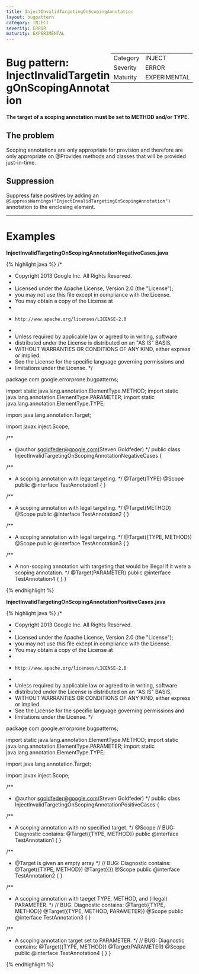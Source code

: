```yaml
---
title: InjectInvalidTargetingOnScopingAnnotation
layout: bugpattern
category: INJECT
severity: ERROR
maturity: EXPERIMENTAL
---
```


<div style="float:right;"><table id="metadata">
<tr><td>Category</td><td>INJECT</td></tr>
<tr><td>Severity</td><td>ERROR</td></tr>
<tr><td>Maturity</td><td>EXPERIMENTAL</td></tr>
</table></div>

# Bug pattern: InjectInvalidTargetingOnScopingAnnotation
__The target of a scoping annotation must be set to METHOD and/or TYPE.__

## The problem
Scoping annotations are only appropriate for provision and therefore are only appropriate on @Provides methods and classes that will be provided just-in-time.

## Suppression
Suppress false positives by adding an `@SuppressWarnings("InjectInvalidTargetingOnScopingAnnotation")` annotation to the enclosing element.

----------

# Examples
__InjectInvalidTargetingOnScopingAnnotationNegativeCases.java__

{% highlight java %}
/*
 * Copyright 2013 Google Inc. All Rights Reserved.
 *
 * Licensed under the Apache License, Version 2.0 (the "License");
 * you may not use this file except in compliance with the License.
 * You may obtain a copy of the License at
 *
 *     http://www.apache.org/licenses/LICENSE-2.0
 *
 * Unless required by applicable law or agreed to in writing, software
 * distributed under the License is distributed on an "AS IS" BASIS,
 * WITHOUT WARRANTIES OR CONDITIONS OF ANY KIND, either express or implied.
 * See the License for the specific language governing permissions and
 * limitations under the License.
 */

package com.google.errorprone.bugpatterns;

import static java.lang.annotation.ElementType.METHOD;
import static java.lang.annotation.ElementType.PARAMETER;
import static java.lang.annotation.ElementType.TYPE;

import java.lang.annotation.Target;

import javax.inject.Scope;

/**
 * @author sgoldfeder@google.com(Steven Goldfeder)
 */
public class InjectInvalidTargetingOnScopingAnnotationNegativeCases {

  /**
   * A scoping annotation with legal targeting.
   */
  @Target(TYPE)
  @Scope
  public @interface TestAnnotation1 {
  }

  /**
   * A scoping annotation with legal targeting.
   */
  @Target(METHOD)
  @Scope
  public @interface TestAnnotation2 {
  }

  /**
   * A scoping annotation with legal targeting.
   */
  @Target({TYPE, METHOD})
  @Scope
  public @interface TestAnnotation3 {
  }

  /**
   * A non-scoping annotation with targeting that would be illegal if it were a scoping annotation.
   */
  @Target(PARAMETER)
  public @interface TestAnnotation4 {
  }
}

{% endhighlight %}

__InjectInvalidTargetingOnScopingAnnotationPositiveCases.java__

{% highlight java %}
/*
 * Copyright 2013 Google Inc. All Rights Reserved.
 *
 * Licensed under the Apache License, Version 2.0 (the "License");
 * you may not use this file except in compliance with the License.
 * You may obtain a copy of the License at
 *
 *     http://www.apache.org/licenses/LICENSE-2.0
 *
 * Unless required by applicable law or agreed to in writing, software
 * distributed under the License is distributed on an "AS IS" BASIS,
 * WITHOUT WARRANTIES OR CONDITIONS OF ANY KIND, either express or implied.
 * See the License for the specific language governing permissions and
 * limitations under the License.
 */

package com.google.errorprone.bugpatterns;

import static java.lang.annotation.ElementType.METHOD;
import static java.lang.annotation.ElementType.PARAMETER;
import static java.lang.annotation.ElementType.TYPE;

import java.lang.annotation.Target;

import javax.inject.Scope;

/**
 * @author sgoldfeder@google.com(Steven Goldfeder)
 */
public class InjectInvalidTargetingOnScopingAnnotationPositiveCases {

  /**
   * A scoping annotation with no specified target.
   */
  @Scope 
  // BUG: Diagnostic contains: @Target({TYPE, METHOD})
  public @interface TestAnnotation1 {
  }

  /**
   * @Target is given an empty array
   */
  // BUG: Diagnostic contains: @Target({TYPE, METHOD})
  @Target({})
  @Scope 
  public @interface TestAnnotation2 {
  }

  /**
   * A scoping annotation with taeget TYPE, METHOD, and (illegal) PARAMETER.
   */
  // BUG: Diagnostic contains: @Target({TYPE, METHOD})
  @Target({TYPE, METHOD, PARAMETER})
  @Scope 
  public @interface TestAnnotation3 {
  }

  /**
   * A scoping annotation target set to PARAMETER.
   */
  // BUG: Diagnostic contains: @Target({TYPE, METHOD})
  @Target(PARAMETER)
  @Scope 
  public @interface TestAnnotation4 {
  }
}

{% endhighlight %}

